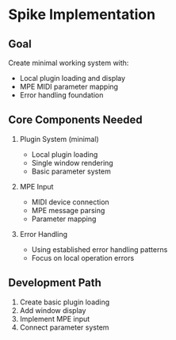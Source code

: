 # Spike Implementation

## Goal
Create minimal working system with:
- Local plugin loading and display
- MPE MIDI parameter mapping
- Error handling foundation
## Core Components Needed
1. Plugin System (minimal)
    - Local plugin loading
    - Single window rendering
    - Basic parameter system

2. MPE Input
    - MIDI device connection
    - MPE message parsing
    - Parameter mapping

3. Error Handling
    - Using established error handling patterns
    - Focus on local operation errors
## Development Path
1. Create basic plugin loading
2. Add window display
3. Implement MPE input
4. Connect parameter system
